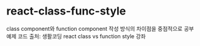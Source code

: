 # react-class-func-style

class component와 function component 작성 방식의 차이점을 중점적으로 공부
예제 코드 출처: 생활코딩 react class vs function style 강좌
